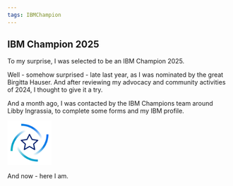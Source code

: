 ```yaml
---
tags: IBMChampion
---
```

## IBM Champion 2025

To my surprise, I was selected to be an IBM Champion 2025.

Well - somehow surprised - late last year, as I was nominated by the great Birgitta Hauser. 
And after reviewing my advocacy and community activities of 2024, I thought to give it a try.

And a month ago, I was contacted by the IBM Champions team around Libby Ingrassia, to complete
some forms and my IBM profile.

<img src="/assets/img/ibm-champion-star.png" width="100" height="100">

And now - here I am. 

